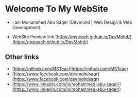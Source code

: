 # Welcome To My WebSite

* I am Mohammed Abu Saqer (Devmohd | Web Design & Web Development).

* WebSite Preview link
[https://msteach.github.io/DevMohd/](https://msteach.github.io/DevMohd/)

## Other links
- [https://github.com/MSTeac](https://github.com/MSTeac)
- [https://www.facebook.com/devmohdsaqr](https://www.facebook.com/devmohdsaqr)
- [https://www.linkedin.com/in/mohammed-abu-saqer/](https://www.linkedin.com/in/mohammed-abu-saqer/)